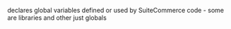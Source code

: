 declares global variables defined or used by SuiteCommerce code - some are libraries and other just globals

